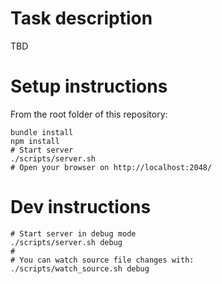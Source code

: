 # Task description

TBD

# Setup instructions

From the root folder of this repository:

````shell
bundle install
npm install
# Start server
./scripts/server.sh
# Open your browser on http://localhost:2048/
````

# Dev instructions

````shell
# Start server in debug mode
./scripts/server.sh debug
#
# You can watch source file changes with:
./scripts/watch_source.sh debug
````
